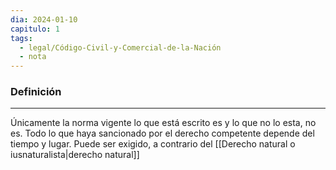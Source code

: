 ```yaml
---
dia: 2024-01-10
capitulo: 1
tags:
  - legal/Código-Civil-y-Comercial-de-la-Nación
  - nota
---
```

### Definición
---
Únicamente la norma vigente lo que está escrito es y lo que no lo esta, no es. Todo lo que haya sancionado por el derecho competente depende del tiempo y lugar. Puede ser exigido, a contrario del [[Derecho natural o iusnaturalista|derecho natural]]